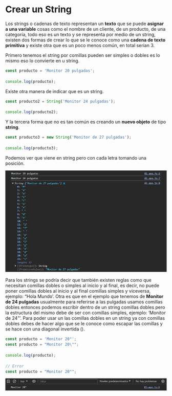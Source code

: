 # Crear un String

Los strings o cadenas de texto representan un **texto** que se puede **asignar a una variable** cosas como el nombre de un cliente, de un producto, de una categoría, todo eso es un texto y se representa por medio de un string, existen dos formas de crear lo que se le conoce como una **cadena de texto primitiva** y existe otra que es un poco menos común, en total serian 3.

Primero tenemos el string por comillas pueden ser simples o dobles es lo mismo eso lo convierte en u string.

```jsx
const producto = 'Monitor 20 pulgadas';

console.log(producto);
```

Existe otra manera de indicar que es un string.

```jsx
const producto2 = String('Monitor 24 pulgadas');

console.log(producto2);
```

Y la tercera forma que no es tan común es creando un **nuevo objeto** de tipo **string**.

```jsx
const producto3 = new String('Monitor de 27 pulgadas');

console.log(producto3);
```

Podemos ver que viene en string pero con cada letra tomando una posición.

![strings](../../img/strings(1).png)

Para los strings se podría decir que también existen reglas como que necesitan comillas dobles o simples al inicio y al final, es decir, no puede poner comillas dobles al inicio y al final comillas simples y viceversa, ejemplo: “Hola Mundo’. Otra es que en el ejemplo que tenemos de **Monitor de 24 pulgadas** usualmente para referirse a las pulgadas usamos comillas dobles entonces podemos escribir dentro de un string comillas dobles pero la estructura del mismo debe de ser con comillas simples, ejemplo: ‘Monitor de 24”’. Para poder usar un las comillas dobles en un string ya con comillas dobles debes de hacer algo que se le conoce como escapar las comillas y se hace con una diagonal invertida (\).

```jsx
const producto = 'Monitor 20"';
const producto = "Monitor 20\"";

console.log(producto);

// Error
const producto = "Monitor 20"";
```

![strings](../../img/strings(2).png)
